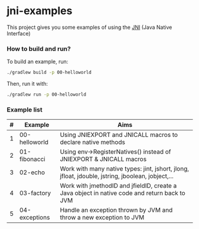 # jni-examples
This project gives you some examples of using the [JNI](https://docs.oracle.com/javase/8/docs/technotes/guides/jni/) (Java Native Interface)

### How to build and run?
To build an example, run:
```bash
./gradlew build -p 00-helloworld
```
Then, run it with:
```bash
./gradlew run -p 00-helloworld
```

### Example list
|#| Example         | Aims          |
|-| --------------- | --------------- |
|1| 00-helloworld   | Using JNIEXPORT and JNICALL macros to declare native methods
|2| 01-fibonacci    | Using env->RegisterNatives() instead of JNIEXPORT & JNICALL macros
|3| 02-echo         | Work with many native types: jint, jshort, jlong, jfloat, jdouble, jstring, jboolean, jobject,...
|4| 03-factory      | Work with jmethodID and jfieldID, create a Java object in native code and return back to JVM |
|5| 04-exceptions   | Handle an exception thrown by JVM and throw a new exception to JVM |